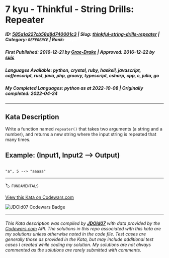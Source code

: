 # 7 kyu - Thinkful - String Drills: Repeater

##### **ID**: [585a1a227cb58d8d740001c3](https://www.codewars.com/kata/585a1a227cb58d8d740001c3) | **Slug**: [thinkful-string-drills-repeater](https://www.codewars.com/kata/585a1a227cb58d8d740001c3) | **Category**: `REFERENCE` | **Rank**: <span style="color:white">7 kyu</span>

##### **First Published**: 2016-12-21 ***by*** [Grae-Drake](https://www.codewars.com/users/Grae-Drake) | **Approved**: 2016-12-22 ***by*** [suic](https://www.codewars.com/users/suic)

##### **Languages Available**: python, crystal, ruby, haskell, javascript, coffeescript, rust, java, php, groovy, typescript, csharp, cpp, c, julia, go

##### **My Completed Languages**: python ***as at*** 2022-10-08 | **Originally completed**: 2022-04-24

---

## Kata Description


Write a function named `repeater()` that takes two arguments (a string and a number), and returns a new string where the input string is repeated that many times.



## Example: (Input1, Input2 --> Output)



```

"a", 5 --> "aaaaa"

```





---


🏷 `FUNDAMENTALS`


[View this Kata on Codewars.com](https://www.codewars.com/kata/585a1a227cb58d8d740001c3)

![](https://www.codewars.com/users/jdold07/badges/large "JDOld07 Codewars Badge")

---

###### *This Kata description was compiled by [**JDOld07**](https://tpstech.dev) with data provided by the [Codewars.com](https://www.codewars.com) API.  The solutions in this repo associated with this kata are my solutions unless otherwise noted in the code file.  Test cases are generally those as provided in the Kata, but may include additional test cases I created while coding my solution.  My solutions are not always commented as the solutions are rarely submitted with comments.*
